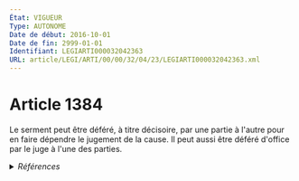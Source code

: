 ```yaml
---
État: VIGUEUR
Type: AUTONOME
Date de début: 2016-10-01
Date de fin: 2999-01-01
Identifiant: LEGIARTI000032042363
URL: article/LEGI/ARTI/00/00/32/04/23/LEGIARTI000032042363.xml
---
```


<h1>Article 1384</h1>

Le serment peut être déféré, à titre décisoire, par une partie à l'autre pour en
faire dépendre le jugement de la cause. Il peut aussi être déféré d'office par
le juge à l'une des parties.


<details>
  <summary><em>Références</em></summary>

  <h2>Articles faisant référence à l'article</h2>
  
  <ul>
    <li>
      <a href="https://legal.tricoteuses.fr//redirection/LEGIARTI000032006595?vers=git&vers=legifrance">Ordonnance n° 2016-131 du 10 février 2016 portant réforme du droit des contrats, du régime général et de la preuve des obligations - article 4 ENTIEREMENT_MODIF</a> MODIFIE source
    </li>
  </ul>
  
  <h2>Références faites par l'article</h2>
  
  <ul>
    <li>
      1881-07-29 CITATION cible <a href="https://legal.tricoteuses.fr//redirection/LEGIARTI000029784915?vers=git&vers=legifrance">Loi du 29 juillet 1881 sur la liberté de la presse - article 44 AUTONOME MODIFIE, en vigueur du 1881-07-29 au 1952-03-27</a>
    </li>
    <li>
      1885-03-28 CITATION cible <a href="https://legal.tricoteuses.fr//redirection/LEGIARTI000006777206?vers=git&vers=legifrance">Loi du 28 mars 1885 sur les marchés à terme - article 14 AUTONOME ABROGE, en vigueur du 1988-02-01 au 2001-01-01</a>
    </li>
    <li>
      1953-05-21 CITATION cible <a href="https://legal.tricoteuses.fr//redirection/LEGIARTI000006501720?vers=git&vers=legifrance">Décret n°53-511 du 21 mai 1953 fixant les modalités de remboursement des frais engagés par les personnels civils de l'Etat à l'occasion de leurs déplacements. - article 37 AUTONOME MODIFIE, en vigueur du 1956-06-01 au 2016-10-01</a>
    </li>
    <li>
      1966-08-10 CITATION cible <a href="https://legal.tricoteuses.fr//redirection/LEGIARTI000006503053?vers=git&vers=legifrance">Décret n°66-619 du 10 août 1966 fixant les conditions et les modalités de règlement des frais occasionnés par les déplacements des personnels civils sur le territoire métropolitain de la France lorsqu'ils sont à la charge des budgets de l'Etat, des établissements publics nationaux à caractère administratif et de certains organismes subventionnés. - article 31 AUTONOME ABROGE, en vigueur du 1966-07-01 au 1990-07-01</a>
    </li>
    <li>
      1968-05-28 CITATION cible <a href="https://legal.tricoteuses.fr//redirection/LEGIARTI000006381057?vers=git&vers=legifrance">Arrêté du 28 mai 1968 fixant les conditions et les modalités de règlement des frais occasionnés par les déplacements des personnels des collectivités locales et de leurs établissements publics sur le territoire métropolitain. - article 9 AUTONOME ABROGE, en vigueur du 1967-01-01 au 1982-03-07</a>
    </li>
    <li>
      CODIFICATION source Loi 1804-02-09
    </li>
    <li>
      1970-06-04 CITATION cible <a href="https://legal.tricoteuses.fr//redirection/LEGIARTI000006283879?vers=git&vers=legifrance">Loi n° 70-459 du 4 juin 1970 relative à l'autorité parentale - article 13 AUTONOME MODIFIE, en vigueur du 1971-01-01 au 2016-10-01</a>
    </li>
    <li>
      1972-01-03 CITATION cible <a href="https://legal.tricoteuses.fr//redirection/LEGIARTI000006904560?vers=git&vers=legifrance">Loi n° 72-6 du 3 janvier 1972 relative au démarchage financier et à des opérations de placement et d'assurance - article 11 AUTONOME ABROGE, en vigueur du 1972-01-05 au 2001-01-01</a>
    </li>
    <li>
      1974-08-07 CITATION cible <a href="https://legal.tricoteuses.fr//redirection/LEGIARTI000044270560?vers=git&vers=legifrance">Loi n° 74-696 du 7 août 1974 relative à la radiodiffusion et à la télévision - article 23 AUTONOME MODIFIE, en vigueur du 1989-01-19 au 2016-10-01</a>
    </li>
    <li>
      1989-03-06 CITATION cible <a href="https://legal.tricoteuses.fr//redirection/LEGIARTI000006672959?vers=git&vers=legifrance">Arrêté du 6 mars 1989 relatif à la convention type portant création d'un centre de formation d'apprentis à recrutement national - article ANNEXE VI AUTONOME VIGUEUR, en vigueur depuis le 1989-04-07</a>
    </li>
    <li>
      1990-05-28 CITATION cible <a href="https://legal.tricoteuses.fr//redirection/LEGIARTI000006458364?vers=git&vers=legifrance">Décret n°90-437 du 28 mai 1990 fixant les conditions et les modalités de règlement des frais occasionnés par les changements de résidence des personnels civils sur le territoire métropolitain de la France lorsqu'ils sont à la charge des budgets de l'Etat, des établissements publics nationaux à caractère administratif et de certains organismes subventionnés - article 34 AUTONOME ABROGE, en vigueur du 1990-07-01 au 2006-11-01</a>
    </li>
    <li>
      1991-06-19 CITATION cible <a href="https://legal.tricoteuses.fr//redirection/LEGIARTI000006373267?vers=git&vers=legifrance">Décret n°91-573 du 19 juin 1991 fixant les conditions et les modalités de règlement des frais occasionnés par les déplacements des personnels des collectivités et établissements publics mentionnés à l'article 2 de la loi n° 84-53 du 26 janvier 1984 modifiée portant dispositions statutaires relatives à la fonction publique territoriale - article 34 AUTONOME ABROGE, en vigueur du 1991-06-21 au 2001-07-21</a>
    </li>
    <li>
      1992-02-21 CITATION cible <a href="https://legal.tricoteuses.fr//redirection/LEGIARTI000006405877?vers=git&vers=legifrance">Décret n°92-159 du 21 février 1992 fixant les conditions et les modalités de règlement des frais occasionnés par les déplacements des personnels militaires sur le territoire métropolitain de la France - article 27 AUTONOME ABROGE, en vigueur du 1992-01-01 au 2009-05-17</a>
    </li>
    <li>
      1994-12-21 CITATION cible <a href="https://legal.tricoteuses.fr//redirection/LEGIARTI000006670474?vers=git&vers=legifrance">Arrêté du 21 décembre 1994 relatif à la convention type portant création d'un centre de formation d'apprentis à recrutement national - article Annexe VI AUTONOME VIGUEUR, en vigueur depuis le 1995-01-10</a>
    </li>
    <li>
      1998-09-22 CITATION cible <a href="https://legal.tricoteuses.fr//redirection/LEGIARTI000006508913?vers=git&vers=legifrance">Décret n°98-844 du 22 septembre 1998 fixant les conditions et les modalités de règlement des frais occasionnés par les changements de résidence des personnels civils de l'Etat à l'intérieur d'un territoire d'outre-mer, entre la métropole et un territoire d'outre-mer, entre deux territoires d'outre-mer et entre un territoire d'outre-mer et un département d'outre-mer, Mayotte ou la collectivité territoriale de Saint-Pierre-et-Miquelon. - article 49 AUTONOME ABROGE, en vigueur du 2001-07-13 au 2006-11-01</a>
    </li>
    <li>
      2000-06-15 CITATION cible <a href="https://legal.tricoteuses.fr//redirection/LEGIARTI000006435990?vers=git&vers=legifrance">Ordonnance n° 2000-549 du 15 juin 2000 relative à la partie Législative du code de l'éducation - article 7 AUTONOME VIGUEUR, en vigueur depuis le 2003-04-15</a>
    </li>
    <li>
      2000-12-27 CITATION cible <a href="https://legal.tricoteuses.fr//redirection/LEGIARTI000006608332?vers=git&vers=legifrance">Arrêté du 27 décembre 2000 relatif à la mise en place de la semence bovine par les éleveurs - article 1 AUTONOME ABROGE, en vigueur du 2001-01-27 au 2007-01-01</a>
    </li>
    <li>
      2002-04-17 CITATION cible <a href="https://legal.tricoteuses.fr//redirection/LEGIARTI000006884173?vers=git&vers=legifrance">Décret n°2002-566 du 17 avril 2002 portant approbation du contrat type de location d'un véhicule industriel avec conducteur pour le transport routier de marchandises. - article Annexe AUTONOME ABROGE, en vigueur du 2007-08-22 au 2014-07-01</a>
    </li>
    <li>
      2008-07-02 CITATION cible <a href="https://legal.tricoteuses.fr//redirection/LEGIARTI000019225808?vers=git&vers=legifrance">Arrêté du 2 juillet 2008 relatif à la convention type portant création d'un centre de formation d'apprentis à recrutement national - article Annexe II AUTONOME VIGUEUR, en vigueur depuis le 2008-07-21</a>
    </li>
    <li>
      2016-02-10 MODIFIE cible <a href="https://legal.tricoteuses.fr//redirection/LEGIARTI000032006595?vers=git&vers=legifrance">Ordonnance n° 2016-131 du 10 février 2016 portant réforme du droit des contrats, du régime général et de la preuve des obligations - article 4 ENTIEREMENT_MODIF</a>
    </li>
    <li>
      2016-03-02 CITATION cible <a href="https://legal.tricoteuses.fr//redirection/LEGIARTI000032150102?vers=git&vers=legifrance">Décret n° 2016-253 du 2 mars 2016 relatif aux centres provisoires d'hébergement des réfugiés et des bénéficiaires de la protection subsidiaire - article AUTONOME MODIFIE, en vigueur du 2016-03-05 au 2016-10-01</a>
    </li>
    <li>
      1969-03-14 CITATION cible <a href="https://legal.tricoteuses.fr//redirection/LEGIARTI000006605409?vers=git&vers=legifrance">Arrêté du 14 mars 1969 portant règlement intérieur type des marchés d'intérêt national - article Annexe art. 17 AUTONOME ABROGE, en vigueur du 1969-04-09 au 2006-02-04</a>
    </li>
    <li>
      2999-01-01 CITATION cible <a href="https://legal.tricoteuses.fr//redirection/LEGIARTI000006490635?vers=git&vers=legifrance">Code pénal (ancien) - article 69 AUTONOME ABROGE, en vigueur du 1960-06-08 au 1994-03-01</a>
    </li>
    <li>
      2999-01-01 CONCORDANCE source <a href="https://legal.tricoteuses.fr//redirection/LEGIARTI000006438395?vers=git&vers=legifrance">Code civil - article 1357 AUTONOME MODIFIE, en vigueur du 1804-03-21 au 2016-10-01</a>
    </li>
    <li>
      2999-01-01 CITATION source <a href="https://legal.tricoteuses.fr//redirection/LEGIARTI000006442901?vers=git&vers=legifrance">Code civil - article 1733 AUTONOME VIGUEUR, en vigueur depuis le 1804-03-21</a>
    </li>
    <li>
      2999-01-01 CITATION cible <a href="https://legal.tricoteuses.fr//redirection/LEGIARTI000018379840?vers=git&vers=legifrance">Code de l'éducation - article R442-40 AUTONOME MODIFIE, en vigueur du 2008-03-19 au 2016-10-01</a>
    </li>
    <li>
      2999-01-01 CITATION cible <a href="https://legal.tricoteuses.fr//redirection/LEGIARTI000006824232?vers=git&vers=legifrance">Code de la construction et de l'habitation - article L112-12 AUTONOME MODIFIE, en vigueur du 1989-01-18 au 2016-10-01</a>
    </li>
    <li>
      2999-01-01 CITATION cible <a href="https://legal.tricoteuses.fr//redirection/LEGIARTI000006792251?vers=git&vers=legifrance">Code des assurances - article L121-2 AUTONOME MODIFIE, en vigueur du 1976-07-21 au 2016-10-01</a>
    </li>
    <li>
      2999-01-01 CITATION cible <a href="https://legal.tricoteuses.fr//redirection/LEGIARTI000006804100?vers=git&vers=legifrance">Code des assurances - article L511-1 AUTONOME MODIFIE, en vigueur du 1976-07-21 au 2005-12-16</a>
    </li>
    <li>
      2999-01-01 CITATION cible <a href="https://legal.tricoteuses.fr//redirection/LEGIARTI000006465636?vers=git&vers=legifrance">Code des postes et des communications électroniques - article L75 AUTONOME MODIFIE, en vigueur du 2004-07-10 au 2016-10-01</a>
    </li>
    <li>
      2999-01-01 CITATION cible <a href="https://legal.tricoteuses.fr//redirection/LEGIARTI000025492284?vers=git&vers=legifrance">Code du sport - article L321-3-1 AUTONOME MODIFIE, en vigueur du 2012-03-14 au 2016-10-01</a>
    </li>
    <li>
      2999-01-01 CITATION cible <a href="https://legal.tricoteuses.fr//redirection/LEGIARTI000006610957?vers=git&vers=legifrance">Code forestier - article L351-6 AUTONOME ABROGE, en vigueur du 1979-02-07 au 2001-07-11</a>
    </li>
    <li>
      2999-01-01 CITATION cible <a href="https://legal.tricoteuses.fr//redirection/LEGIARTI000006652246?vers=git&vers=legifrance">Code monétaire et financier - article L342-10 AUTONOME ABROGE, en vigueur du 2001-01-01 au 2003-08-02</a>
    </li>
    <li>
      2999-01-01 CITATION cible <a href="https://legal.tricoteuses.fr//redirection/LEGIARTI000006652265?vers=git&vers=legifrance">Code monétaire et financier - article L343-5 AUTONOME ABROGE, en vigueur du 2001-01-01 au 2003-08-02</a>
    </li>
    <li>
      2999-01-01 CITATION cible <a href="https://legal.tricoteuses.fr//redirection/LEGIARTI000006582598?vers=git&vers=legifrance">Code rural (nouveau) - article L228-43 AUTONOME ABROGE, en vigueur du 1989-11-04 au 2000-07-27</a>
    </li>
    <li>
      2999-01-01 CITATION cible <a href="https://legal.tricoteuses.fr//redirection/LEGIARTI000006580159?vers=git&vers=legifrance">Code rural (ancien) - article 391 AUTONOME ABROGE, en vigueur du 1955-04-19 au 1989-11-04</a>
    </li>
    <li>
      2999-01-01 CITATION cible <a href="https://legal.tricoteuses.fr//redirection/LEGIARTI000006580328?vers=git&vers=legifrance">Code rural (ancien) - article 491 AUTONOME ABROGE, en vigueur du 1955-04-19 au 1989-11-04</a>
    </li>
    <li>
      1986-03-14 CITATION cible <a href="https://legal.tricoteuses.fr//redirection/LEGIARTI000006881037?vers=git&vers=legifrance">Décret du 14 mars 1986 relatif au contrat type pour le transport public routier de marchandises. - article ANNEXE AUTONOME ABROGE, en vigueur du 1986-03-19 au 2002-04-24</a>
    </li>
  </ul>
</details>
